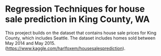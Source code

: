 # Regression Techniques for house sale prediction in King County, WA


This proeject builds on the dataset that contains house sale prices for King County, which includes Seattle. The dataset includes homes sold between May 2014 and May 2015. (https://www.kaggle.com/harlfoxem/housesalesprediction). 

